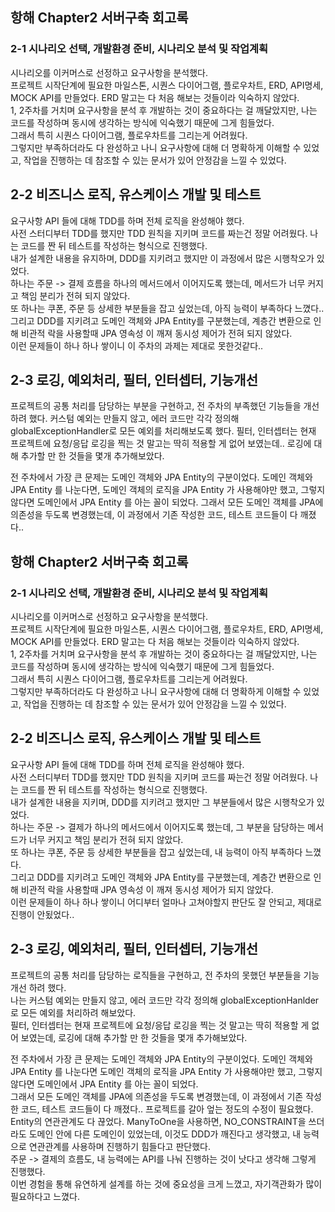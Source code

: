 ## 항해 Chapter2 서버구축 회고록

### 2-1 시나리오 선택, 개발환경 준비, 시나리오 분석 및 작업계획
시나리오를 이커머스로 선정하고 요구사항을 분석했다.  
프로젝트 시작단계에 필요한 마일스톤, 시퀀스 다이어그램, 플로우차트, ERD, API명세, MOCK API를 만들었다.
ERD 말고는 다 처음 해보는 것들이라 익숙하지 않았다.  
1, 2주차를 거치며 요구사항을 분석 후 개발하는 것이 중요하다는 걸 깨달았지만, 나는 코드를 작성하며 동시에 생각하는 방식에 익숙했기 때문에 그게 힘들었다.   
그래서 특히 시퀀스 다이어그램, 플로우차트를 그리는게 어려웠다.  
그렇지만 부족하더라도 다 완성하고 나니 요구사항에 대해 더 명확하게 이해할 수 있었고, 
작업을 진행하는 데 참조할 수 있는 문서가 있어 안정감을 느낄 수 있었다.


## 2-2 비즈니스 로직, 유스케이스 개발 및 테스트
요구사항 API 들에 대해 TDD를 하며 전체 로직을 완성해야 했다.    
사전 스터디부터 TDD를 했지만 TDD 원칙을 지키며 코드를 짜는건 정말 어려웠다. 나는 코드를 짠 뒤 테스트를 작성하는 형식으로 진행했다.  
내가 설계한 내용을 유지하며, DDD를 지키려고 했지만 이 과정에서 많은 시행착오가 있었다.  
하나는 주문 -> 결제 흐름을 하나의 메서드에서 이어지도록 했는데, 메서드가 너무 커지고 책임 분리가 전혀 되지 않았다.   
또 하나는 쿠폰, 주문 등 상세한 부분들을 잡고 싶었는데, 아직 능력이 부족하다 느꼈다..  
그리고 DDD를 지키려고 도메인 객체와 JPA Entity를 구분했는데, 계층간 변환으로 인해 비관적 락을 사용할때 JPA 영속성 이 깨져 동시성 제어가 전혀 되지 않았다.  
이런 문제들이 하나 하나 쌓이니 이 주차의 과제는 제대로 못한것같다..


## 2-3 로깅, 예외처리, 필터, 인터셉터, 기능개선
프로젝트의 공통 처리를 담당하는 부분을 구현하고, 전 주차의 부족했던 기능들을 개선하려 했다.
커스텀 예외는 만들지 않고, 에러 코드만 각각 정의해 globalExceptionHandler로 모든 예외를 처리해보도록 했다.
필터, 인터셉터는 현재 프로젝트에 요청/응답 로깅을 찍는 것 말고는 딱히 적용할 게 없어 보였는데.. 로깅에 대해 추가할 만 한 것들을 몇개 추가해보았다.

전 주차에서 가장 큰 문제는 도메인 객체와 JPA Entity의 구분이었다.
도메인 객체와 JPA Entity 를 나눈다면, 도메인 객체의 로직을 JPA Entity 가 사용해야만 했고, 그렇지 않다면 도메인에서 JPA Entity 를 아는 꼴이 되었다.
그래서 모든 도메인 객체를 JPA에 의존성을 두도록 변경했는데, 이 과정에서 기존 작성한 코드, 테스트 코드들이 다 깨졌다..

## 항해 Chapter2 서버구축 회고록

### 2-1 시나리오 선택, 개발환경 준비, 시나리오 분석 및 작업계획
시나리오를 이커머스로 선정하고 요구사항을 분석했다.  
프로젝트 시작단계에 필요한 마일스톤, 시퀀스 다이어그램, 플로우차트, ERD, API명세, MOCK API를 만들었다.
ERD 말고는 다 처음 해보는 것들이라 익숙하지 않았다.  
1, 2주차를 거치며 요구사항을 분석 후 개발하는 것이 중요하다는 걸 깨달았지만, 나는 코드를 작성하며 동시에 생각하는 방식에 익숙했기 때문에 그게 힘들었다.   
그래서 특히 시퀀스 다이어그램, 플로우차트를 그리는게 어려웠다.  
그렇지만 부족하더라도 다 완성하고 나니 요구사항에 대해 더 명확하게 이해할 수 있었고,
작업을 진행하는 데 참조할 수 있는 문서가 있어 안정감을 느낄 수 있었다.


## 2-2 비즈니스 로직, 유스케이스 개발 및 테스트
요구사항 API 들에 대해 TDD를 하며 전체 로직을 완성해야 했다.  
사전 스터디부터 TDD를 했지만 TDD 원칙을 지키며 코드를 짜는건 정말 어려웠다. 나는 코드를 짠 뒤 테스트를 작성하는 형식으로 진행했다.  
내가 설계한 내용을 지키며, DDD를 지키려고 했지만 그 부분들에서 많은 시행착오가 있었다.  
하나는 주문 -> 결제가 하나의 메서드에서 이어지도록 했는데, 그 부분을 담당하는 메서드가 너무 커지고 책임 분리가 전혀 되지 않았다.  
또 하나는 쿠폰, 주문 등 상세한 부분들을 잡고 싶었는데, 내 능력이 아직 부족하다 느꼈다.    
그리고 DDD를 지키려고 도메인 객체와 JPA Entity를 구분했는데, 계층간 변환으로 인해 비관적 락을 사용할때 JPA 영속성 이 깨져 동시성 제어가 되지 않았다.  
이런 문제들이 하나 하나 쌓이니 어디부터 얼마나 고쳐야할지 판단도 잘 안되고, 제대로 진행이 안됬었다..


## 2-3 로깅, 예외처리, 필터, 인터셉터, 기능개선
프로젝트의 공통 처리를 담당하는 로직들을 구현하고, 전 주차의 못했던 부분들을 기능개선 하려 했다.  
나는 커스텀 예외는 만들지 않고, 에러 코드만 각각 정의해 globalExceptionHanlder로 모든 예외를 처리하려 해보았다.  
필터, 인터셉터는 현재 프로젝트에 요청/응답 로깅을 찍는 것 말고는 딱히 적용할 게 없어 보였는데, 로깅에 대해 추가할 만 한 것들을 몇개 추가해보았다.

전 주차에서 가장 큰 문제는 도메인 객체와 JPA Entity의 구분이었다.
도메인 객체와 JPA Entity 를 나눈다면 도메인 객체의 로직을 JPA Entity 가 사용해야만 했고, 그렇지 않다면 도메인에서 JPA Entity 를 아는 꼴이 되었다.  
그래서 모든 도메인 객체를 JPA에 의존성을 두도록 변경했는데, 이 과정에서 기존 작성한 코드, 테스트 코드들이 다 깨졌다.. 프로젝트를 갈아 엎는 정도의 수정이 필요했다.  
Entity의 연관관계도 다 끊었다. ManyToOne을 사용하면, NO_CONSTRAINT을 쓰더라도 도메인 안에 다른 도메인이 있었는데, 이것도 DDD가 깨진다고 생각했고, 내 능력으로 연관관계를 사용하며 진행하기 힘들다고 판단했다.  
주문 -> 결제의 흐름도, 내 능력에는 API를 나눠 진행하는 것이 낫다고 생각해 그렇게 진행했다.  
이번 경험을 통해 유연하게 설계를 하는 것에 중요성을 크게 느꼈고, 자기객관화가 많이 필요하다고 느꼈다.
